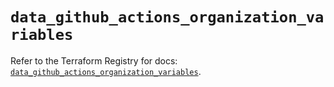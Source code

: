 # `data_github_actions_organization_variables`

Refer to the Terraform Registry for docs: [`data_github_actions_organization_variables`](https://registry.terraform.io/providers/integrations/github/6.2.3/docs/data-sources/actions_organization_variables).
